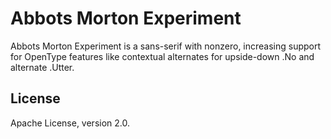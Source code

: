 # Abbots Morton Experiment

Abbots Morton Experiment is a sans-serif with nonzero, increasing support for OpenType features like contextual alternates for upside-down .No and alternate .Utter.


## License

Apache License, version 2.0.
